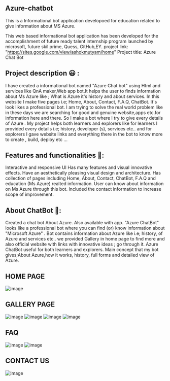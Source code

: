 ##  Azure-chatbot
This is a Informational bot application developoed for education related to give information about MS Azure.

This web based informational bot application has been developed for the accomplishment of future ready talent internship program launched by microsoft, future skil prime, Quess, GitHub,EY. project link: "https://sites.google.com/view/ashokmutyam/home" Project title: Azure Chat Bot

##  Project description 😃 :
I have created a informational bot named "Azure Chat bot" using Html and services like QnA maker,Web app bot.It helps the user to finds information about Ms Azure like ; What is Azure it's history and about services. In this website I make five pages i.e; Home, About, Contact, F.A.Q, ChatBot. It's look likes a professional bot. I am trying to solve the real world problem like in these days we are searching for good and genuine website,apps etc.for information here and there. So I make a bot where I try to give every details of Azure . My project helps both learners and explorers like for learners I provided every details i.e; history, developer (s), services etc.. and for explorers I gave website links and everything there in the bot to know more to create , build, deploy etc ...

##  Features and functionalities 🧐:
Interactive and responsive UI Has many features and visual innovative effects. Have an aesthetically pleasing visual design and architecture. Has collection of pages including Home, About, Contact, ChatBot, F.A.Q and education (Ms Azure) realted information. User can know about information on Ms Azure through this bot. Included the contact information to increase scope of improvement.

##  About ChatBot 💬:
Created a chat bot About Azure. Also available with app. "Azure ChatBot" looks like a professional bot where you can find (or) know information about "Microsoft Azure" . Bot contains information about Azure like i.e; history, of Azure and services etc.. we provided Gallery in home page to find more and also official website with links with innovative ideas ; go through it. Azure ChatBot useful for both learners and explorers. Main concept that my bot gives;About Azure,how it works, history, full forms and detailed view of Azure.

## HOME PAGE
![image](https://user-images.githubusercontent.com/114653764/198325066-dddf43d7-6ca5-401a-8caf-b30258552c00.png)

## GALLERY PAGE
![image](https://user-images.githubusercontent.com/114653764/198325471-985786ed-9077-4f9b-bc25-2a1d782387be.png)
![image](https://user-images.githubusercontent.com/114653764/198325710-421f3710-1497-44ee-a7f9-b8b567970821.png)
![image](https://user-images.githubusercontent.com/114653764/198325965-210ee674-f614-4972-aa30-d0952bddba57.png)
![image](https://user-images.githubusercontent.com/114653764/198326203-0471cc36-12ff-4560-8762-2a71b2edee95.png)

## FAQ
![image](https://user-images.githubusercontent.com/114653764/198326423-d6bf6245-cd98-4422-851e-252982fb1921.png)
![image](https://user-images.githubusercontent.com/114653764/198326632-50037729-49e9-4e6e-9a6a-c3e6a03e2d7d.png)

## CONTACT US
![image](https://user-images.githubusercontent.com/114653764/198326864-e735d1b9-8d92-4f26-aa1c-14f474119226.png)
